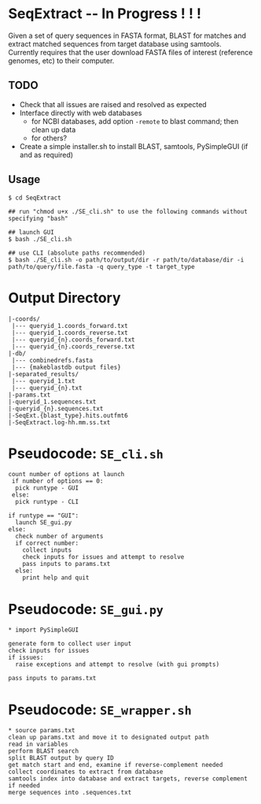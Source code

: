 # SeqExtract -- In Progress ! ! !
Given a set of query sequences in FASTA format, BLAST for matches and extract matched sequences from target database using samtools.  
Currently requires that the user download FASTA files of interest (reference genomes, etc) to their computer.

## TODO
* Check that all issues are raised and resolved as expected
* Interface directly with web databases
  * for NCBI databases, add option ```-remote``` to blast command; then clean up data
  * for others?
* Create a simple installer.sh to install BLAST, samtools, PySimpleGUI (if and as required)

## Usage
```
$ cd SeqExtract

## run "chmod u+x ./SE_cli.sh" to use the following commands without specifying "bash"

## launch GUI
$ bash ./SE_cli.sh

## use CLI (absolute paths recommended)
$ bash ./SE_cli.sh -o path/to/output/dir -r path/to/database/dir -i path/to/query/file.fasta -q query_type -t target_type
```

# Output Directory
```
|-coords/
 |--- queryid_1.coords_forward.txt
 |--- queryid_1.coords_reverse.txt
 |--- queryid_{n}.coords_forward.txt
 |--- queryid_{n}.coords_reverse.txt
|-db/
 |--- combinedrefs.fasta
 |--- {makeblastdb output files}
|-separated_results/
 |--- queryid_1.txt
 |--- queryid_{n}.txt
|-params.txt
|-queryid_1.sequences.txt
|-queryid_{n}.sequences.txt
|-SeqExt.{blast_type}.hits.outfmt6
|-SeqExtract.log-hh.mm.ss.txt

```

# Pseudocode: ```SE_cli.sh```
```
count number of options at launch
 if number of options == 0:
  pick runtype - GUI
 else:
  pick runtype - CLI
    
if runtype == "GUI":
  launch SE_gui.py
else:
  check number of arguments
  if correct number:
    collect inputs
    check inputs for issues and attempt to resolve
    pass inputs to params.txt
  else:
    print help and quit
```
# Pseudocode: ```SE_gui.py```
```
* import PySimpleGUI

generate form to collect user input
check inputs for issues
if issues:
  raise exceptions and attempt to resolve (with gui prompts)

pass inputs to params.txt
```
# Pseudocode: ```SE_wrapper.sh```
```
* source params.txt
clean up params.txt and move it to designated output path
read in variables
perform BLAST search
split BLAST output by query ID
get match start and end, examine if reverse-complement needed
collect coordinates to extract from database
samtools index into database and extract targets, reverse complement if needed
merge sequences into .sequences.txt
```
